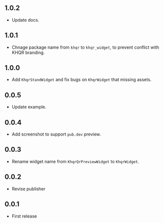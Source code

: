 ## 1.0.2

* Update docs.

## 1.0.1

* Chnage package name from `khqr` to `khqr_widget`, to prevent conflict with KHQR branding.

## 1.0.0

* Add `KhqrStandWidget` and fix bugs on `KhqrWidget` that missing assets.

## 0.0.5

* Update example.

## 0.0.4

* Add screenshot to support `pub.dev` preview.

## 0.0.3

* Rename widget name from `KhqrQrPreviewWidget` to `KhqrWidget`.

## 0.0.2

* Revise publisher

## 0.0.1

* First release
